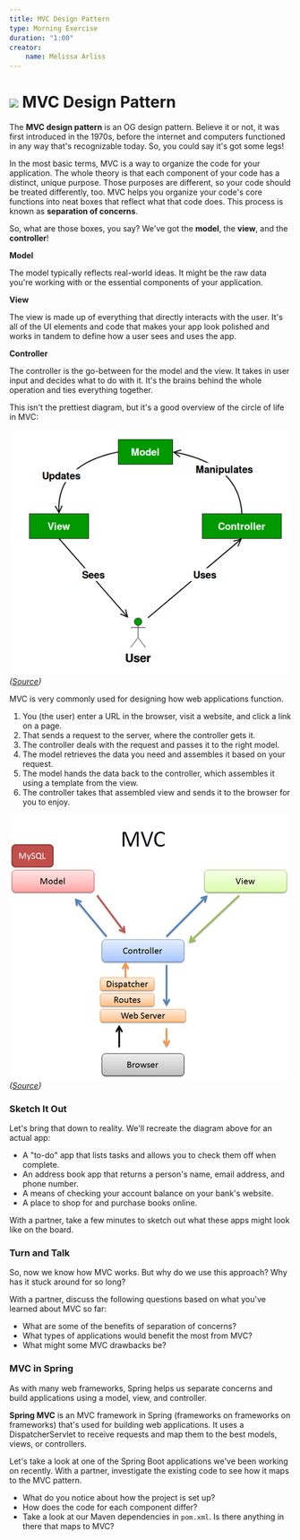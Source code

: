```yaml
---
title: MVC Design Pattern
type: Morning Exercise
duration: "1:00"
creator:
    name: Melissa Arliss
---
```


# ![](https://ga-dash.s3.amazonaws.com/production/assets/logo-9f88ae6c9c3871690e33280fcf557f33.png) MVC Design Pattern

The **MVC design pattern** is an OG design pattern. Believe it or not, it was first introduced in the 1970s, before the internet and computers functioned in any way that's recognizable today. So, you could say it's got some legs!

In the most basic terms, MVC is a way to organize the code for your application. The whole theory is that each component of your code has a distinct, unique purpose. Those purposes are different, so your code should be treated differently, too. MVC helps you organize your code's core functions into neat boxes that reflect what that code does. This process is known as **separation of concerns**.

So, what are those boxes, you say? We've got the **model**, the **view**, and the **controller**!

**Model**

The model typically reflects real-world ideas. It might be the raw data you're working with or the essential components of your application.

**View**

The view is made up of everything that directly interacts with the user. It's all of the UI elements and code that makes your app look polished and works in tandem to define how a user sees and uses the app.

**Controller**

The controller is the go-between for the model and the view. It takes in user input and decides what to do with it. It's the brains behind the whole operation and ties everything together.

This isn't the prettiest diagram, but it's a good overview of the circle of life in MVC:

![](./images/mvc.png)
*([Source](https://www.geeksforgeeks.org/mvc-design-pattern/))*

MVC is very commonly used for designing how web applications function.

1. You (the user) enter a URL in the browser, visit a website, and click a link on a page.
1. That sends a request to the server, where the controller gets it.
1. The controller deals with the request and passes it to the right model.
1. The model retrieves the data you need and assembles it based on your request.
1. The model hands the data back to the controller, which assembles it using a template from the view.
1. The controller takes that assembled view and sends it to the browser for you to enjoy.

![](./images/mvc-browser.png)
*([Source](https://blog.yechiel.me/welcome-to-the-mvc-restaurant-fb1709047914))*

### Sketch It Out

Let's bring that down to reality. We'll recreate the diagram above for an actual app:

- A "to-do" app that lists tasks and allows you to check them off when complete.
- An address book app that returns a person's name, email address, and phone number.
- A means of checking your account balance on your bank's website.
- A place to shop for and purchase books online.

With a partner, take a few minutes to sketch out what these apps might look like on the board.

### Turn and Talk

So, now we know how MVC works. But why do we use this approach? Why has it stuck around for so long?

With a partner, discuss the following questions based on what you've learned about MVC so far:

- What are some of the benefits of separation of concerns?
- What types of applications would benefit the most from MVC?
- What might some MVC drawbacks be?

### MVC in Spring

As with many web frameworks, Spring helps us separate concerns and build applications using a model, view, and controller. 

**Spring MVC** is an MVC framework in Spring (frameworks on frameworks on frameworks) that's used for building web applications. It uses a DispatcherServlet to receive requests and map them to the best models, views, or controllers.

Let's take a look at one of the Spring Boot applications we've been working on recently. With a partner, investigate the existing code to see how it maps to the MVC pattern.

- What do you notice about how the project is set up?
- How does the code for each component differ?
- Take a look at our Maven dependencies in `pom.xml`. Is there anything in there that maps to MVC?
